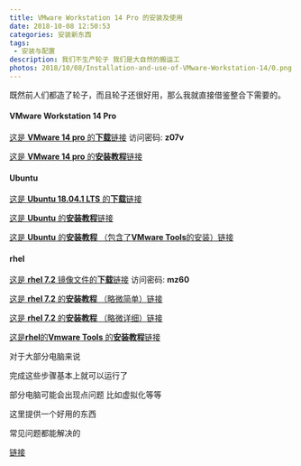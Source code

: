 ```yaml
---
title: VMware Workstation 14 Pro 的安装及使用
date: 2018-10-08 12:50:53
categories: 安装新东西
tags:
 - 安装与配置
description: 我们不生产轮子 我们是大自然的搬运工
photos: 2018/10/08/Installation-and-use-of-VMware-Workstation-14/0.png
---
```


既然前人们都造了轮子，而且轮子还很好用，那么我就直接借鉴整合下需要的。

#### VMware Workstation 14 Pro ####

[这是 **VMware 14 pro** 的**下载**链接](https://pan.baidu.com/s/1qtteEBv2cG2IebEQbhv6vw)
访问密码: **z07v**

[这是 **VMware 14 pro** 的**安装教程**链接](https://jingyan.baidu.com/article/9f7e7ec09da5906f281554d6.html)

#### Ubuntu ####

[这是 **Ubuntu 18.04.1 LTS** 的**下载**链接](http://releases.ubuntu.com/18.04.1/ubuntu-18.04.1-desktop-amd64.iso?_ga=2.4398515.1687263706.1538976384-1150378252.1531223957)

[这是 **Ubuntu** 的**安装教程**链接](https://blog.csdn.net/colin_lisicong/article/details/70193539)

[这是 **Ubuntu** 的**安装教程** （包含了**VMware Tools**的安装）链接](https://jingyan.baidu.com/article/ca00d56c2b5257e99febcf41.html)

#### rhel ####

[这是 **rhel 7.2** 镜像文件的**下载**链接](https://pan.baidu.com/s/1C-0KfKC3t5HFb0gSXyHIdA)
访问密码: **mz60**

[这是 **rhel 7.2** 的**安装教程** （略微简单）链接](https://jingyan.baidu.com/article/5d6edee2fed8f299ebdeec58.html)


[这是 **rhel 7.2** 的**安装教程** （略微详细）链接](https://www.cnblogs.com/Darius-D/p/Darius-D.html)

[这是**rhel**的**Vmware Tools** 的**安装教程**链接](https://jingyan.baidu.com/article/2d5afd699108d985a2e28e35.html)

对于大部分电脑来说

完成这些步骤基本上就可以运行了

部分电脑可能会出现点问题 比如虚拟化等等

这里提供一个好用的东西 

常见问题都能解决的

[链接](https://www.baidu.com/)